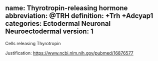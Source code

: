 name: Thyrotropin-releasing hormone 
abbreviation: @TRH 
definition: +Trh +Adcyap1 
categories: Ectodermal Neuronal Neuroectodermal version: 1
---

Cells releasing Thyrotropin

Justification: 
https://www.ncbi.nlm.nih.gov/pubmed/16876577
